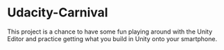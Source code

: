 # Udacity-Carnival
This project is a chance to have some fun playing around with the Unity Editor and practice getting what you build in Unity onto your smartphone.
